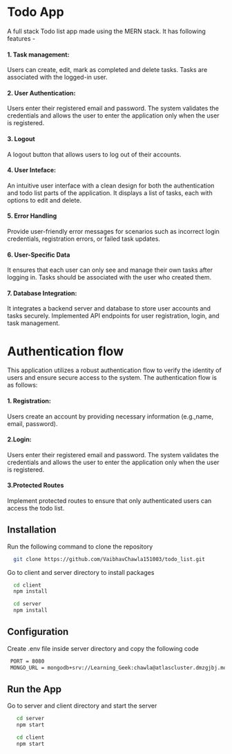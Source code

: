 
# Todo App

A full stack Todo list app made using the MERN stack. It has following features -


#### 1. Task management:

Users can create, edit, mark as completed and delete tasks. Tasks are associated with the logged-in user.

#### 2. User Authentication:

Users enter their registered email and password. The system validates the credentials and allows the user to enter the application
only when the user is registered.

#### 3. Logout

A logout button that allows users to log out of their accounts.

#### 4. User Inteface:

An intuitive user interface with a clean design for both the authentication and todo list parts of the application. It displays a list of tasks, each with options to edit and delete.

#### 5. Error Handling

Provide user-friendly error messages for scenarios such as incorrect login credentials, registration errors, or failed task updates.


#### 6. User-Specific Data
It ensures that each user can only see and manage their own tasks after logging in. Tasks should be associated with the user who created them.

#### 7. Database Integration:
It integrates a backend server and database to store user accounts and tasks securely. Implemented API endpoints for user registration, login, and task management.

# Authentication flow 

This application utilizes a robust authentication flow to verify the identity of users and ensure secure access to the system. The authentication flow is as follows:

#### 1. Registration:

Users create an account by providing necessary information (e.g.,name, email, password).

#### 2.Login:

Users enter their registered email and password.
The system validates the credentials and allows the user to enter the application
only when the user is registered.

#### 3.Protected Routes

Implement protected routes to ensure that only authenticated users can access the todo list.
## Installation

Run the following command to clone the repository

```bash
  git clone https://github.com/VaibhavChawla151003/todo_list.git
```
Go to client and server directory to install packages

```bash
  cd client
  npm install
```

```bash
  cd server
  npm install
```



## Configuration

Create .env file inside server directory and copy the following code

```bash
 PORT = 8080
 MONGO_URL = mongodb+srv://Learning_Geek:chawla@atlascluster.dmzgjbj.mongodb.net/todoApplication
```

## Run the App

Go to server and client directory and start the server

```bash
   cd server
   npm start
```

```bash
   cd client
   npm start
```
